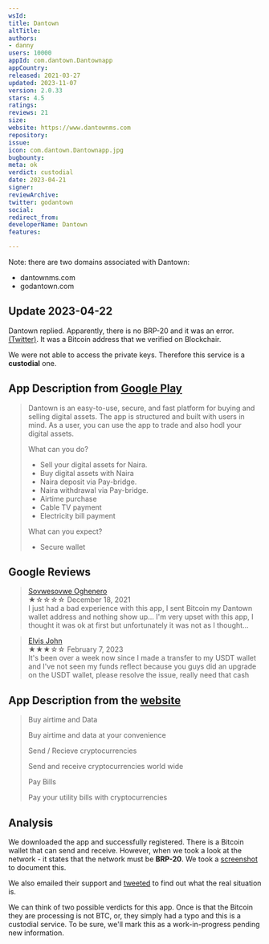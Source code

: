 ```yaml
---
wsId: 
title: Dantown
altTitle: 
authors:
- danny
users: 10000
appId: com.dantown.Dantownapp
appCountry: 
released: 2021-03-27
updated: 2023-11-07
version: 2.0.33
stars: 4.5
ratings: 
reviews: 21
size: 
website: https://www.dantownms.com
repository: 
issue: 
icon: com.dantown.Dantownapp.jpg
bugbounty: 
meta: ok
verdict: custodial
date: 2023-04-21
signer: 
reviewArchive: 
twitter: godantown
social: 
redirect_from: 
developerName: Dantown
features: 

---
```


Note: there are two domains associated with Dantown: 

- dantownms.com 
- godantown.com

## Update 2023-04-22

Dantown replied. Apparently, there is no BRP-20 and it was an error. [(Twitter)](https://twitter.com/godantown/status/1649438834344484864). It was a Bitcoin address that we verified on Blockchair. 

We were not able to access the private keys. Therefore this service is a **custodial** one.

## App Description from [Google Play](https://play.google.com/store/apps/details?id=com.dantown.Dantownapp&gl=us) 

> Dantown is an easy-to-use, secure, and fast platform for buying and selling digital assets. The app is structured and built with users in mind. As a user, you can use the app to trade and also hodl your digital assets.
>
> What can you do?
> - Sell your digital assets for Naira.
> - Buy digital assets with Naira
> - Naira deposit via Pay-bridge.
> - Naira withdrawal via Pay-bridge.
> - Airtime purchase
> - Cable TV payment
> - Electricity bill payment
>
> What can you expect?
> - Secure wallet

## Google Reviews 

> [Sovwesovwe Oghenero](https://play.google.com/store/apps/details?id=com.dantown.Dantownapp&gl=us)<br>
  ★☆☆☆☆ December 18, 2021 <br>
       I just had a bad experience with this app, I sent Bitcoin my Dantown wallet address and nothing show up... I'm very upset with this app, I thought it was ok at first but unfortunately it was not as I thought...

> [Elvis John](https://play.google.com/store/apps/details?id=com.dantown.Dantownapp&gl=us)<br>
  ★★★☆☆ February 7, 2023 <br>
       It's been over a week now since I made a transfer to my USDT wallet and I've not seen my funds reflect because you guys did an upgrade on the USDT wallet, please resolve the issue, really need that cash

## App Description from the [website](https://godantown.com/) 

> Buy airtime and Data
>
> Buy airtime and data at your convenience
>
> Send / Recieve cryptocurrencies
> 
> Send and receive cryptocurrencies world wide
>
> Pay Bills
>
> Pay your utility bills with cryptocurrencies

## Analysis 

We downloaded the app and successfully registered. There is a Bitcoin wallet that can send and receive. However, when we took a look at the network - it states that the network must be **BRP-20**. We took a [screenshot](https://twitter.com/BitcoinWalletz/status/1649357857589182464/photo/4) to document this. 

We also emailed their support and [tweeted](https://twitter.com/BitcoinWalletz/status/1649358675021291526) to find out what the real situation is.  

We can think of two possible verdicts for this app. Once is that the Bitcoin they are processing is not BTC, or, they simply had a typo and this is a custodial service. To be sure, we'll mark this as a work-in-progress pending new information.   